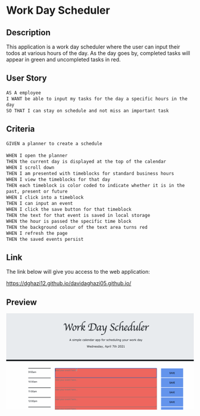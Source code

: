 # Work Day Scheduler

## Description

This application is a work day scheduler where the user can input their todos at various hours of the day. As the day goes by, completed tasks will appear in green and uncompleted tasks in red.

## User Story

    AS A employee
    I WANT be able to input my tasks for the day a specific hours in the day
    SO THAT I can stay on schedule and not miss an important task

## Criteria

    GIVEN a planner to create a schedule

    WHEN I open the planner
    THEN the current day is displayed at the top of the calendar
    WHEN I scroll down
    THEN I am presented with timeblocks for standard business hours
    WHEN I view the timeblocks for that day
    THEN each timeblock is color coded to indicate whether it is in the past, present or future
    WHEN I click into a timeblock
    THEN I can input an event
    WHEN I click the save button for that timeblock
    THEN the text for that event is saved in local storage
    WHEN the hour is passed the specific time block
    THEN the background colour of the text area turns red
    WHEN I refresh the page
    THEN the saved events persist

## Link

The link below will give you access to the web application:

https://dghazi12.github.io/davidaghazi05.github.io/

## Preview

![](WorkPlanner.gif)
